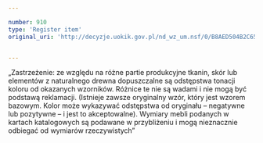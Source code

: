 ```yaml
---

number: 910
type: 'Register item'
original_uri: 'http://decyzje.uokik.gov.pl/nd_wz_um.nsf/0/B8AED504B2C65A95C12572DD0032973A?OpenDocument'


---
```


„Zastrzeżenie: ze względu na różne partie produkcyjne tkanin, skór lub elementów z naturalnego drewna dopuszczalne są odstępstwa tonacji koloru od okazanych wzorników. Różnice te nie są wadami i nie mogą być podstawą reklamacji. (Istnieje zawsze oryginalny wzór, który jest wzorem bazowym. Kolor może wykazywać odstępstwa od oryginału – negatywne lub pozytywne – i jest to akceptowalne). Wymiary mebli podanych w kartach katalogowych są podawane w przybliżeniu i mogą nieznacznie odbiegać od wymiarów rzeczywistych”
